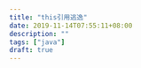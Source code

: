```yaml
---
title: "this引用逃逸"
date: 2019-11-14T07:55:11+08:00
description: ""
tags: ["java"]
draft: true
---
```



